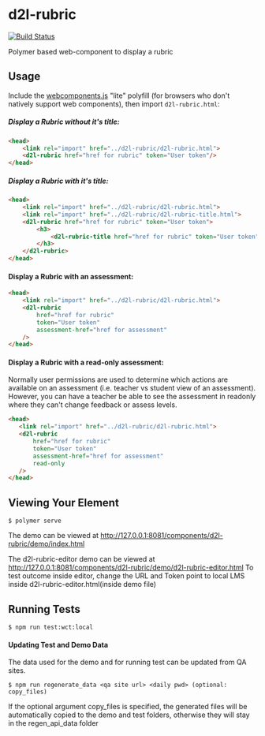 # d2l-rubric
[![Build Status](https://travis-ci.org/Brightspace/d2l-rubric.svg?branch=master)](https://travis-ci.org/Brightspace/d2l-rubric)

Polymer based web-component to display a rubric

## Usage
Include the [webcomponents.js](http://webcomponents.org/polyfills/) "lite" polyfill (for browsers who don't natively support web components), then import `d2l-rubric.html`:

##### Display a Rubric without it's title:
```html
<head>
	<link rel="import" href="../d2l-rubric/d2l-rubric.html">
	<d2l-rubric href="href for rubric" token="User token"/>
</head>
```
##### Display a Rubric with it's title:
```html
<head>
	<link rel="import" href="../d2l-rubric/d2l-rubric.html">
	<link rel="import" href="../d2l-rubric/d2l-rubric-title.html">
	<d2l-rubric href="href for rubric" token="User token">
		<h3>
			<d2l-rubric-title href="href for rubric" token="User token"/>
		</h3>
	</d2l-rubric>
</head>
```

#### Display a Rubric with an assessment:
```html
<head>
	<link rel="import" href="../d2l-rubric/d2l-rubric.html">
	<d2l-rubric
		href="href for rubric"
		token="User token"
		assessment-href="href for assessment"
	/>
</head>
```

#### Display a Rubric with a read-only assessment:
Normally user permissions are used to determine which actions are available on an assessment
 (i.e. teacher vs student view of an assessment). However, you can have a teacher be able to
 see the assessment in readonly where they can't change feedback or assess levels.
 ```html
<head>
	<link rel="import" href="../d2l-rubric/d2l-rubric.html">
	<d2l-rubric
		href="href for rubric"
		token="User token"
		assessment-href="href for assessment"
		read-only
	/>
</head>
```

## Viewing Your Element

```
$ polymer serve
```

The demo can be viewed at http://127.0.0.1:8081/components/d2l-rubric/demo/index.html

The d2l-rubric-editor demo can be viewed at http://127.0.0.1:8081/components/d2l-rubric/demo/d2l-rubric-editor.html
To test outcome inside editor, change the URL and Token point to local LMS inside d2l-rubric-editor.html(inside demo file)

## Running Tests

```
$ npm run test:wct:local
```
#### Updating Test and Demo Data
The data used for the demo and for running test can be updated from QA sites.

```
$ npm run regenerate_data <qa site url> <daily pwd> (optional: copy_files)
```
If the optional argument copy_files is specified, the generated files will be automatically copied to the demo and test folders, otherwise they will stay in the regen_api_data folder

